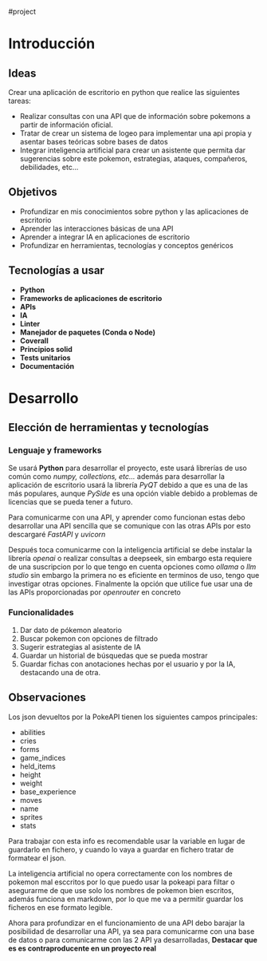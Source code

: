 #project 
# Introducción
## Ideas
Crear una aplicación de escritorio en python que realice las siguientes tareas:
+ Realizar consultas con una API que de información sobre pokemons a partir de información oficial.
+ Tratar de crear un sistema de logeo para implementar una api propia y asentar bases teóricas sobre bases de datos
+ Integrar inteligencia artificial para crear un asistente que permita dar sugerencias sobre este pokemon, estrategias, ataques, compañeros, debilidades, etc...

## Objetivos
+ Profundizar en mis conocimientos sobre python y las aplicaciones de escritorio
+ Aprender las interacciones básicas de una API
+ Aprender a integrar IA en aplicaciones de escritorio
+ Profundizar en herramientas, tecnologías y conceptos genéricos

## Tecnologías a usar
+ **Python**
+ **Frameworks de aplicaciones de escritorio**
+ **APIs**
+ **IA** 
+ **Linter**
+ **Manejador de paquetes (Conda o Node)**
+ **Coverall**
+ **Principios solid**
+ **Tests unitarios**
+ **Documentación**
# Desarrollo
## Elección de herramientas y tecnologías
### Lenguaje y frameworks
Se usará **Python** para desarrollar el proyecto, este usará librerías de uso común como *numpy, collections, etc...* además para desarrollar la aplicación de escritorio usará la librería *PyQT* debido a que es una de las más populares, aunque *PySide* es una opción viable debido a problemas de licencias que se pueda tener a futuro.

Para comunicarme con una API, y aprender como funcionan estas debo desarrollar una API sencilla que se comunique con las otras APIs por esto descargaré *FastAPI* y *uvicorn*

Después toca comunicarme con la inteligencia artificial se debe instalar la librería *openai* o realizar consultas a deepseek, sin embargo esta requiere de una suscripcion por lo que tengo en cuenta opciones como *ollama* o *llm studio* sin embargo la primera no es eficiente en terminos de uso, tengo que investigar otras opciones.
Finalmente la opción que utilice fue usar una de las APIs proporcionadas por *openrouter* en concreto 

### Funcionalidades
1. Dar dato de pókemon aleatorio
2. Buscar pokemon con opciones de filtrado
3. Sugerir estrategias al asistente de IA
4. Guardar un historial de búsquedas que se pueda mostrar
5. Guardar fichas con anotaciones hechas por el usuario y por la IA, destacando una de otra.

## Observaciones
Los json devueltos por la PokeAPI tienen los siguientes campos principales:
+ abilities
+ cries
+ forms
+ game_indices
+ held_items
+ height
+ weight
+ base_experience
+ moves
+ name
+ sprites
+ stats

Para trabajar con esta info es recomendable usar la variable en lugar de guardarlo en fichero, y cuando lo vaya a guardar en fichero tratar de formatear el json.

La inteligencia artificial no opera correctamente con los nombres de pokemon mal esccritos por lo que puedo usar la pokeapi para filtar o asegurarme de que use solo los nombres de pokemon bien escritos, además funciona en markdown, por lo que me va a permitir guardar los ficheros en ese formato legible.

Ahora para profundizar en el funcionamiento de una API debo barajar la posibilidad de desarrollar una API, ya sea para comunicarme con una base de datos o para comunicarme con las 2 API ya desarrolladas, **Destacar que es es contraproducente en un proyecto real**
